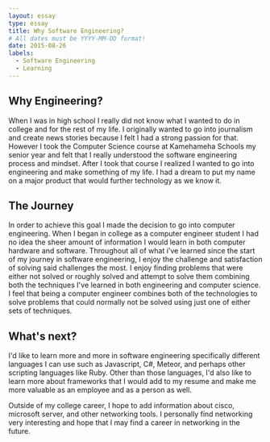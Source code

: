 ```yaml
---
layout: essay
type: essay
title: Why Software Engineering?
# All dates must be YYYY-MM-DD format!
date: 2015-08-26
labels:
  - Software Engineering
  - Learning
---
```

## Why Engineering?
When I was in high school I really did not know what I wanted to do in college and for the rest of my life.  I originally wanted to go into journalism and create news stories because I felt I had a strong passion for that.  However I took the Computer Science course at Kamehameha Schools my senior year and felt that I really understood the software engineering process and mindset.  After I took that course I realized I wanted to go into engineering and make something of my life.  I had a dream to put my name on a major product that would further technology as we know it.

## The Journey
In order to achieve this goal I made the decision to go into computer engineering.  When I began in college as a computer engineer student I had no idea the sheer amount of information I would learn in both computer hardware and software.  Throughout all of what i've learned since the start of my journey in software engineering, I enjoy the challenge and satisfaction of solving said challenges the most.  I enjoy finding problems that were either not solved or roughly solved and attempt to solve them combining both the techniques I've learned in both engineering and computer science.  I feel that being a computer engineer combines both of the technologies to solve problems that could normally not be solved using just one of either sets of techniques.  

## What's next?
I'd like to learn more and more in software engineering specifically different languages I can use such as Javascript, C#, Meteor, and perhaps other scripting languages like Ruby.  Other than those languages, I'd also like to learn more about frameworks that I would add to my resume and make me more valuable as an employee and as a person as well.  

Outside of my college career, I hope to add information about cisco, microsoft server, and other networking tools.  I personally find networking very interesting and hope that I may find a career in networking in the future.
